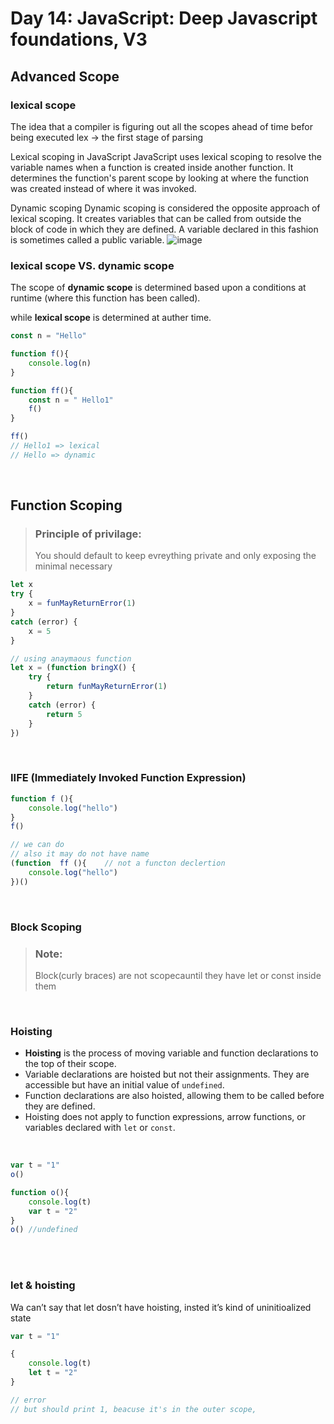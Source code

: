 # Day 14: JavaScript: Deep Javascript foundations, V3

## Advanced Scope 

### lexical scope 

The idea that a compiler is figuring out all the scopes ahead of time befor being executed 
lex → the first stage of parsing

Lexical scoping in JavaScript
JavaScript uses lexical scoping to resolve the variable names when a function is created inside another function. It determines the function's parent scope by looking at where the function was created instead of where it was invoked.

Dynamic scoping
Dynamic scoping is considered the opposite approach of lexical scoping. It creates variables that can be called from outside the block of code in which they are defined. A variable declared in this fashion is sometimes called a public variable.
![image](https://github.com/AnwarMelhem/Mastering_JavaScript_in_20_Days/assets/97465642/d2fd2c0a-d56a-4f6f-b3b0-98078a51884b)

### lexical scope VS. dynamic scope 

The scope of **dynamic scope** is determined based upon a conditions at runtime (where this function has been called).

while **lexical scope** is determined at auther time.

```javaScript
const n = "Hello"

function f(){
    console.log(n)
}

function ff(){
    const n = " Hello1"
    f()
}

ff()
// Hello1 => lexical
// Hello => dynamic
```

<br>

## Function Scoping 

> ### Principle of privilage:
> You  should default to keep evreything private and only exposing the minimal necessary


```javaScript
let x
try {
    x = funMayReturnError(1)
}
catch (error) {
    x = 5
}

// using anaymaous function 
let x = (function bringX() {
    try {
        return funMayReturnError(1)
    }
    catch (error) {
        return 5
    }
})
```

<br>

### IIFE (Immediately Invoked Function Expression) 

```javaScript
function f (){
    console.log("hello")
}
f()

// we can do
// also it may do not have name
(function  ff (){    // not a functon declertion
    console.log("hello")
})()
```

<br>

### Block Scoping 


> ### Note:
> Block(curly braces) are not scopecauntil they have let or const inside them

<br>

### Hoisting 
- **Hoisting** is the process of moving variable and function declarations to the top of their scope.
- Variable declarations are hoisted but not their assignments. They are accessible but have an initial value of `undefined`.
- Function declarations are also hoisted, allowing them to be called before they are defined.
- Hoisting does not apply to function expressions, arrow functions, or variables declared with `let` or `const`.

<br>


```javaScript
var t = "1"
o()

function o(){
    console.log(t)
    var t = "2"
}
o() //undefined
```

   <br>
   <br>
   
### let & hoisting 
Wa can’t say that let dosn’t have hoisting, insted it’s kind of uninitioalized state

```javaScript
var t = "1"

{
    console.log(t)
    let t = "2"
}

// error
// but should print 1, beacuse it's in the outer scope, 
```

<br>
